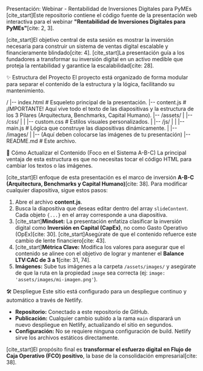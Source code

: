 Presentación: Webinar - Rentabilidad de Inversiones Digitales para PyMEs
[cite_start]Este repositorio contiene el código fuente de la presentación web interactiva para el webinar **"Rentabilidad de Inversiones Digitales para PyMEs"**[cite: 2, 3].

[cite_start]El objetivo central de esta sesión es mostrar la inversión necesaria para construir un sistema de ventas digital escalable y financieramente blindado[cite: 4]. [cite_start]La presentación guía a los fundadores a transformar su inversión digital en un activo medible que proteja la rentabilidad y garantice la escalabilidad[cite: 28].

✨ Estructura del Proyecto
El proyecto está organizado de forma modular para separar el contenido de la estructura y la lógica, facilitando su mantenimiento.

/
|-- index.html          # Esqueleto principal de la presentación.
|-- content.js          # ¡IMPORTANTE! Aquí vive todo el texto de las diapositivas y la estructura de los 3 Pilares (Arquitectura, Benchmarks, Capital Humano).
|-- /assets/
|   |-- /css/
|   |   |-- custom.css  # Estilos visuales personalizados.
|   |-- /js/
|   |   |-- main.js     # Lógica que construye las diapositivas dinámicamente.
|   |-- /images/
|       |-- (Aquí deben colocarse las imágenes de tu presentación)
|-- README.md           # Este archivo.

🚀 Cómo Actualizar el Contenido (Foco en el Sistema A-B-C)
La principal ventaja de esta estructura es que no necesitas tocar el código HTML para cambiar los textos o las imágenes.

[cite_start]El enfoque de esta presentación es el marco de inversión **A-B-C (Arquitectura, Benchmarks y Capital Humano)**[cite: 38]. Para modificar cualquier diapositiva, sigue estos pasos:

1.  Abre el archivo **content.js**.
2.  Busca la diapositiva que deseas editar dentro del array `slideContent`. Cada objeto `{...}` en el array corresponde a una diapositiva.
3.  [cite_start]**Mindset:** La presentación enfatiza clasificar la inversión digital como **Inversión en Capital (CapEx)**, no como Gasto Operativo (OpEx)[cite: 30]. [cite_start]Asegúrate de que el contenido refuerce este cambio de lente financiero[cite: 43].
4.  [cite_start]**Métrica Clave:** Modifica los valores para asegurar que el contenido se alinee con el objetivo de lograr y mantener el **Balance LTV:CAC de 3 a 1**[cite: 31, 74].
5.  **Imágenes:** Sube tus imágenes a la carpeta `/assets/images/` y asegúrate de que la ruta en la propiedad `image` sea correcta (ej: `image: 'assets/images/mi-imagen.png'`).

🛠️ Despliegue
Este sitio está configurado para un despliegue continuo y automático a través de Netlify.

* **Repositorio:** Conectado a este repositorio de GitHub.
* **Publicación:** Cualquier cambio subido a la rama `main` disparará un nuevo despliegue en Netlify, actualizando el sitio en segundos.
* **Configuración:** No se requiere ninguna configuración de build. Netlify sirve los archivos estáticos directamente.

[cite_start]El propósito final es **transformar el esfuerzo digital en Flujo de Caja Operativo (FCO) positivo**, la base de la consolidación empresarial[cite: 38].
